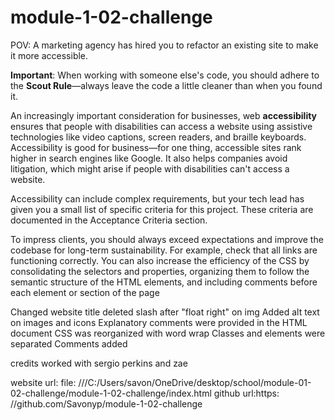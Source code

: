 # module-1-02-challenge

POV: A marketing agency has hired you to refactor an existing site to make it more accessible.

**Important**: When working with someone else's code, you should adhere to the **Scout Rule**&mdash;always leave the code a little cleaner than when you found it.

An increasingly important consideration for businesses, web **accessibility** ensures that people with disabilities can access a website using assistive technologies like video captions, screen readers, and braille keyboards. Accessibility is good for business&mdash;for one thing, accessible sites rank higher in search engines like Google. It also helps companies avoid litigation, which might arise if people with disabilities can't access a website.

Accessibility can include complex requirements, but your tech lead has given you a small list of specific criteria for this project. These criteria are documented in the Acceptance Criteria section.

To impress clients, you should always exceed expectations and improve the codebase for long-term sustainability. For example, check that all links are functioning correctly. You can also increase the efficiency of the CSS by consolidating the selectors and properties, organizing them to follow the semantic structure of the HTML elements, and including comments before each element or section of the page

Changed website title 
deleted slash after "float right" on img
Added alt text on images and icons
Explanatory comments were provided in the HTML document
CSS was reorganized with word wrap
Classes and elements were separated
Comments added

credits
worked with sergio perkins and zae

website url: file: ///C:/Users/savon/OneDrive/desktop/school/module-01-02-challenge/module-1-02-challenge/index.html 
github url:https: //github.com/Savonyp/module-1-02-challenge

